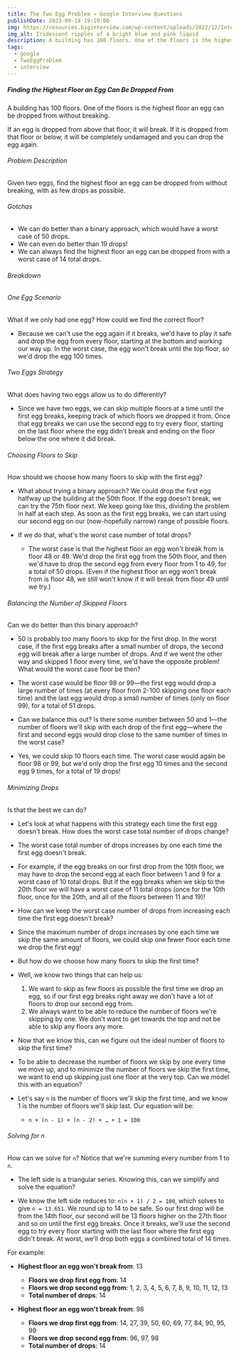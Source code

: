 ```yaml
---
title: The Two Egg Problem » Google Interview Questions 
publishDate: 2023-09-14 19:10:00
img: https://resources.biginterview.com/wp-content/uploads/2022/12/Interview-process-at-Google-1-min.jpg
img_alt: Iridescent ripples of a bright blue and pink liquid
description: A building has 100 floors. One of the floors is the highest floor an egg can be dropped from without breaking.
tags:
  - google
  - TwoEggProblem
  - interview
---
```



##### Finding the Highest Floor an Egg Can Be Dropped From

A building has 100 floors. One of the floors is the highest floor an egg can be dropped from without breaking.

If an egg is dropped from above that floor, it will break. If it is dropped from that floor or below, it will be completely undamaged and you can drop the egg again.

###### Problem Description

Given two eggs, find the highest floor an egg can be dropped from without breaking, with as few drops as possible.

###### Gotchas

- We can do better than a binary approach, which would have a worst case of 50 drops.
- We can even do better than 19 drops!
- We can always find the highest floor an egg can be dropped from with a worst case of 14 total drops.

###### Breakdown

###### One Egg Scenario

What if we only had one egg? How could we find the correct floor?

- Because we can't use the egg again if it breaks, we'd have to play it safe and drop the egg from every floor, starting at the bottom and working our way up. In the worst case, the egg won't break until the top floor, so we'd drop the egg 100 times.

###### Two Eggs Strategy

What does having two eggs allow us to do differently?

- Since we have two eggs, we can skip multiple floors at a time until the first egg breaks, keeping track of which floors we dropped it from. Once that egg breaks we can use the second egg to try every floor, starting on the last floor where the egg didn't break and ending on the floor below the one where it did break.

###### Choosing Floors to Skip

How should we choose how many floors to skip with the first egg?

- What about trying a binary approach? We could drop the first egg halfway up the building at the 50th floor. If the egg doesn't break, we can try the 75th floor next. We keep going like this, dividing the problem in half at each step. As soon as the first egg breaks, we can start using our second egg on our (now-hopefully narrow) range of possible floors.

- If we do that, what's the worst case number of total drops?
  - The worst case is that the highest floor an egg won't break from is floor 48 or 49. We'd drop the first egg from the 50th floor, and then we'd have to drop the second egg from every floor from 1 to 49, for a total of 50 drops. (Even if the highest floor an egg won't break from is floor 48, we still won't know if it will break from floor 49 until we try.)

###### Balancing the Number of Skipped Floors

Can we do better than this binary approach?

- 50 is probably too many floors to skip for the first drop. In the worst case, if the first egg breaks after a small number of drops, the second egg will break after a large number of drops. And if we went the other way and skipped 1 floor every time, we'd have the opposite problem! What would the worst case floor be then?

- The worst case would be floor 98 or 99—the first egg would drop a large number of times (at every floor from 2-100 skipping one floor each time) and the last egg would drop a small number of times (only on floor 99), for a total of 51 drops.

- Can we balance this out? Is there some number between 50 and 1—the number of floors we'll skip with each drop of the first egg—where the first and second eggs would drop close to the same number of times in the worst case?

- Yes, we could skip 10 floors each time. The worst case would again be floor 98 or 99, but we'd only drop the first egg 10 times and the second egg 9 times, for a total of 19 drops!

###### Minimizing Drops

Is that the best we can do?

- Let's look at what happens with this strategy each time the first egg doesn't break. How does the worst case total number of drops change?

- The worst case total number of drops increases by one each time the first egg doesn't break.

- For example, if the egg breaks on our first drop from the 10th floor, we may have to drop the second egg at each floor between 1 and 9 for a worst case of 10 total drops. But if the egg breaks when we skip to the 20th floor we will have a worst case of 11 total drops (once for the 10th floor, once for the 20th, and all of the floors between 11 and 19)!

- How can we keep the worst case number of drops from increasing each time the first egg doesn't break?

- Since the maximum number of drops increases by one each time we skip the same amount of floors, we could skip one fewer floor each time we drop the first egg!

- But how do we choose how many floors to skip the first time?

- Well, we know two things that can help us:
  1. We want to skip as few floors as possible the first time we drop an egg, so if our first egg breaks right away we don't have a lot of floors to drop our second egg from.
  2. We always want to be able to reduce the number of floors we're skipping by one. We don't want to get towards the top and not be able to skip any floors any more.

- Now that we know this, can we figure out the ideal number of floors to skip the first time?

- To be able to decrease the number of floors we skip by one every time we move up, and to minimize the number of floors we skip the first time, we want to end up skipping just one floor at the very top. Can we model this with an equation?

- Let's say `n` is the number of floors we'll skip the first time, and we know 1 is the number of floors we'll skip last. Our equation will be:
  - `n + (n - 1) + (n - 2) + … + 1 = 100`

###### Solving for n

How can we solve for `n`? Notice that we're summing every number from 1 to `n`.

- The left side is a triangular series. Knowing this, can we simplify and solve the equation?

- We know the left side reduces to: `n(n + 1) / 2 = 100`, which solves to give `n = 13.651`. We round up to 14 to be safe. So our first drop will be from the 14th floor, our second will be 13 floors higher on the 27th floor and so on until the first egg breaks. Once it breaks, we'll use the second egg to try every floor starting with the last floor where the first egg didn't break. At worst, we'll drop both eggs a combined total of 14 times.

For example:

- **Highest floor an egg won't break from**: 13
  - **Floors we drop first egg from**: 14
  - **Floors we drop second egg from**: 1, 2, 3, 4, 5, 6, 7, 8, 9, 10, 11, 12, 13
  - **Total number of drops**: 14

- **Highest floor an egg won't break from**: 98
  - **Floors we drop first egg from**: 14, 27, 39, 50, 60, 69, 77, 84, 90, 95, 99
  - **Floors we drop second egg from**: 96, 97, 98
  - **Total number of drops**: 14
